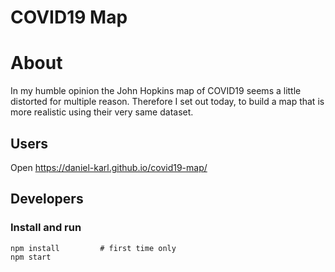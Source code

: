 # COVID19 Map

# About

In my humble opinion the John Hopkins map of COVID19 seems a little distorted for
multiple reason. Therefore I set out today, to build a map that is more realistic 
using their very same dataset. 

## Users
Open https://daniel-karl.github.io/covid19-map/

## Developers
### Install and run
```
npm install         # first time only
npm start
```
